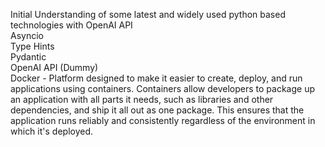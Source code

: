 Initial Understanding of some latest and widely used python based technologies with OpenAI API <br>
Asyncio <br>
Type Hints <br>
Pydantic <br>
OpenAI API (Dummy) <br>
Docker - Platform designed to make it easier to create, deploy, and run applications using containers. Containers allow developers to package up an application with all parts it needs, such as libraries and other dependencies, and ship it all out as one package. This ensures that the application runs reliably and consistently regardless of the environment in which it's deployed.
